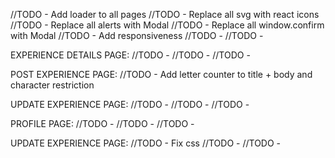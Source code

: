 //TODO - Add loader to all pages
//TODO - Replace all svg with react icons
//TODO - Replace all alerts with Modal
//TODO - Replace all window.confirm with Modal
//TODO - Add responsiveness
//TODO -
//TODO -

EXPERIENCE DETAILS PAGE:
//TODO -
//TODO -
//TODO -

POST EXPERIENCE PAGE:
//TODO - Add letter counter to title + body and character restriction

UPDATE EXPERIENCE PAGE:
//TODO -
//TODO -
//TODO -

PROFILE PAGE:
//TODO -
//TODO -
//TODO -

UPDATE EXPERIENCE PAGE:
//TODO - Fix css
//TODO -
//TODO -

<!--  -->
<!--  -->

<!-- //TODO - Replace alert with modal -->
<!-- //TODO - Do double filters -->
<!-- //TODO - Add expType filters -->
<!-- //TODO - Add loader -->
<!-- //TODO - fix searchBox design -->
<!-- //TODO - fix bookmark placement -->
<!-- //TODO - fix cardDesign -->
<!-- //TODO - replace alert with modal -->
<!-- //TODO - fix delete and edit icon placement -->
<!-- //TODO - fix readmore redirection issue -->
<!-- //TODO - fix edit experience redirection issue -->
<!-- //TODO - Add no encounters found to search results -->
